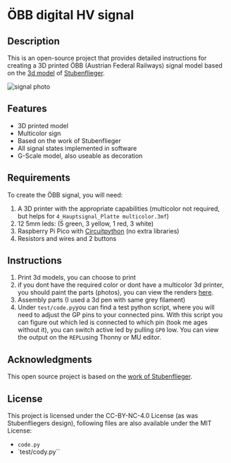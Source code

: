 # ÖBB digital HV signal


## Description
This is an open-source project that provides detailed instructions for 
creating a 3D printed ÖBB (Austrian Federal Railways) signal model based 
on the [3d model](https://www.thingiverse.com/thing:6121234/files) of [Stubenflieger](https://www.thingiverse.com/stubenflieger/designs).

![signal photo](https://github.com/HeyJoFlyer/oebb-digital-scale-signal/blob/main/signal.avif?raw=true "signal photo")

## Features
- 3D printed model
- Multicolor sign
- Based on the work of Stubenflieger
- All signal states implemented in software
- G-Scale model, also useable as decoration

## Requirements
To create the ÖBB signal, you will need:
1. A 3D printer with the appropriate capabilities (multicolor not required, but helps for `4_Hauptsignal_Platte multicolor.3mf`)
1. 12 5mm leds: (5 green, 3 yellow, 1 red, 3 white)
1. Raspberry Pi Pico with [Circuitpython](https://circuitpython.org/board/raspberry_pi_pico/) (no extra libraries)
1. Resistors and wires and 2 buttons


## Instructions
1. Print 3d models, you can choose to print 
1. if you dont have the required color or dont have a multicolor 3d printer, you should paint the parts (photos), you can view the renders [here](/renders/renders.md).
1. Assembly parts (I used a 3d pen with same grey filament)
1. Under `test/code.py`you can find a test python script, where you will need to adjust the GP pins to your connected pins. With this script you can figure out which led is connected to which pin (took me ages without it), you can switch active led by pulling `GP0` low. You can view the output on the `REPL`using Thonny or MU editor.

## Acknowledgments
This open source project is based on the [work of Stubenflieger](https://www.thingiverse.com/thing:6121234/files).


## License
This project is licensed under the CC-BY-NC-4.0 License (as was Stubenfliegers design), following files are also available under the MIT License:
- `code.py`
- `test/cody.py``